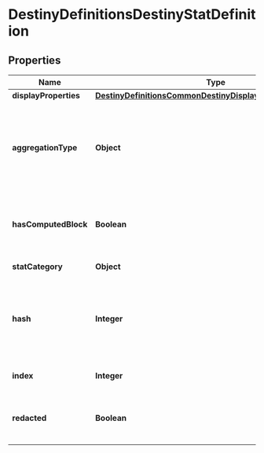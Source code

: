 
# DestinyDefinitionsDestinyStatDefinition

## Properties
Name | Type | Description | Notes
------------ | ------------- | ------------- | -------------
**displayProperties** | [**DestinyDefinitionsCommonDestinyDisplayPropertiesDefinition**](DestinyDefinitionsCommonDestinyDisplayPropertiesDefinition.md) |  |  [optional]
**aggregationType** | **Object** | Stats can exist on a character or an item, and they may potentially be aggregated in different ways. The DestinyStatAggregationType enum value indicates the way that this stat is being aggregated. |  [optional]
**hasComputedBlock** | **Boolean** | True if the stat is computed rather than being delivered as a raw value on items.  For instance, the Light stat in Destiny 1 was a computed stat. |  [optional]
**statCategory** | **Object** | The category of the stat, according to the game. |  [optional]
**hash** | **Integer** | The unique identifier for this entity. Guaranteed to be unique for the type of entity, but not globally.  When entities refer to each other in Destiny content, it is this hash that they are referring to. |  [optional]
**index** | **Integer** | The index of the entity as it was found in the investment tables. |  [optional]
**redacted** | **Boolean** | If this is true, then there is an entity with this identifier/type combination, but BNet is not yet allowed to show it. Sorry! |  [optional]



